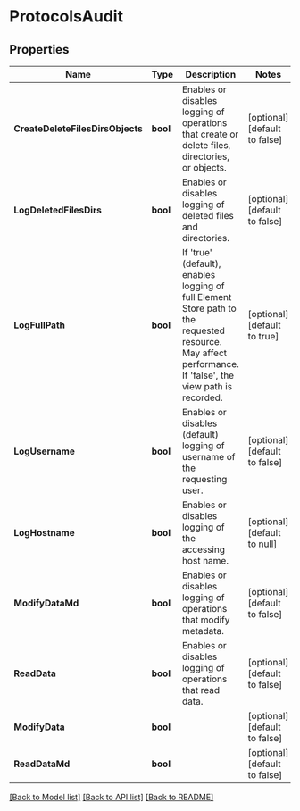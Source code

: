 # ProtocolsAudit

## Properties
Name | Type | Description | Notes
------------ | ------------- | ------------- | -------------
**CreateDeleteFilesDirsObjects** | **bool** | Enables or disables logging of operations that create or delete files, directories, or objects. | [optional] [default to false]
**LogDeletedFilesDirs** | **bool** | Enables or disables logging of deleted files and directories. | [optional] [default to false]
**LogFullPath** | **bool** | If &#x27;true&#x27; (default), enables logging of full Element Store path to the requested resource. May affect performance. If &#x27;false&#x27;, the view path is recorded. | [optional] [default to true]
**LogUsername** | **bool** | Enables or disables (default) logging of username of the requesting user. | [optional] [default to false]
**LogHostname** | **bool** | Enables or disables logging of the accessing host name. | [optional] [default to null]
**ModifyDataMd** | **bool** | Enables or disables logging of operations that modify metadata. | [optional] [default to false]
**ReadData** | **bool** | Enables or disables logging of operations that read data. | [optional] [default to false]
**ModifyData** | **bool** |  | [optional] [default to false]
**ReadDataMd** | **bool** |  | [optional] [default to false]

[[Back to Model list]](../README.md#documentation-for-models) [[Back to API list]](../README.md#documentation-for-api-endpoints) [[Back to README]](../README.md)

